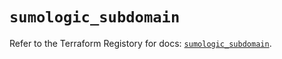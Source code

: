 # `sumologic_subdomain`

Refer to the Terraform Registory for docs: [`sumologic_subdomain`](https://www.terraform.io/docs/providers/sumologic/r/subdomain).

